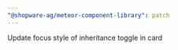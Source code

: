 ```yaml
---
"@shopware-ag/meteor-component-library": patch
---
```


Update focus style of inheritance toggle in card
